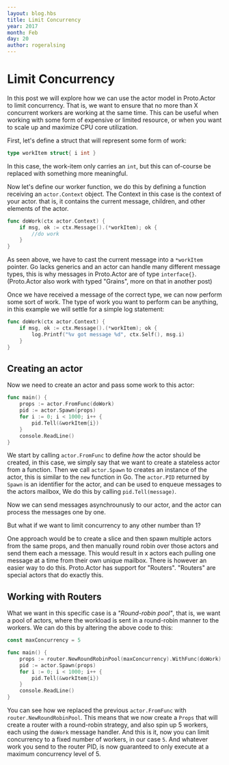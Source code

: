 ```yaml
---
layout: blog.hbs
title: Limit Concurrency
year: 2017
month: Feb
day: 20
author: rogeralsing
---
```


# Limit Concurrency

In this post we will explore how we can use the actor model in Proto.Actor to limit concurrency.
That is, we want to ensure that no more than X concurrent workers are working at the same time.
This can be useful when working with some form of expensive or limited resource, or when you want to scale up and maximize CPU core utilization.


First, let's define a struct that will represent some form of work:
```go
type workItem struct{ i int }
```

In this case, the work-item only carries an `int`, but this can of-course be replaced with something more meaningful.

Now let's define our worker function, we do this by defining a function receiving an `actor.Context` object.
The Context in this case is the context of your actor. that is, it contains the current message, children, and other elements of the actor.

```go
func doWork(ctx actor.Context) {
	if msg, ok := ctx.Message().(*workItem); ok {
		//do work
	}
}
```

As seen above, we have to cast the current message into a `*workItem` pointer.
Go lacks generics and an actor can handle many different message types, this is why messages in Proto.Actor are of type `interface{}`.
(Proto.Actor also work with typed "Grains", more on that in another post)

Once we have received a message of the correct type, we can now perform some sort of work.
The type of work you want to perform can be anything, in this example we will settle for a simple log statement:

```go
func doWork(ctx actor.Context) {
	if msg, ok := ctx.Message().(*workItem); ok {
		log.Printf("%v got message %d", ctx.Self(), msg.i)
	}
}
```

## Creating an actor
Now we need to create an actor and pass some work to this actor:

```go
func main() {
	props := actor.FromFunc(doWork)
	pid := actor.Spawn(props)
	for i := 0; i < 1000; i++ {
		pid.Tell(&workItem{i})
	}
	console.ReadLine()
}
```

We start by calling `actor.FromFunc` to define *how* the actor should be created, in this case, we simply say that we want to create a stateless actor from a function.
Then we call `actor.Spawn` to creates an instance of the actor, this is similar to the `new` function in Go.
The `actor.PID` returned by `Spawn` is an identifier for the actor, and can be used to enqueue messages to the actors mailbox,
We do this by calling `pid.Tell(message)`.

Now we can send messages asynchrounusly to our actor, and the actor can process the messages one by one.

But what if we want to limit concurrency to any other number than 1?

One approach would be to create a slice and then spawn multiple actors from the same props, and then manually round robin over those actors and send them each a message.
This would result in x actors each pulling one message at a time from their own unique mailbox.
There is however an easier way to do this.
Proto.Actor has support for "Routers".
"Routers" are special actors that do exactly this.

## Working with Routers

What we want in this specific case is a *"Round-robin pool"*, that is, we want a pool of actors, where the workload is sent in a round-robin manner to the workers.
We can do this by altering the above code to this:

```go
const maxConcurrency = 5

func main() {
	props := router.NewRoundRobinPool(maxConcurrency).WithFunc(doWork)
	pid := actor.Spawn(props)
	for i := 0; i < 1000; i++ {
		pid.Tell(&workItem{i})
	}
	console.ReadLine()
}
```

You can see how we replaced the previous `actor.FromFunc` with `router.NewRoundRobinPool`.
This means that we now create a `Props` that will create a router with a round-robin strategy, and also spin up 5 workers, each using the `doWork` message handler.
And this is it, now you can limit concurrency to a fixed number of workers, in our case `5`.
And whatever work you send to the router PID, is now guaranteed to only execute at a maximum concurrency level of 5.







